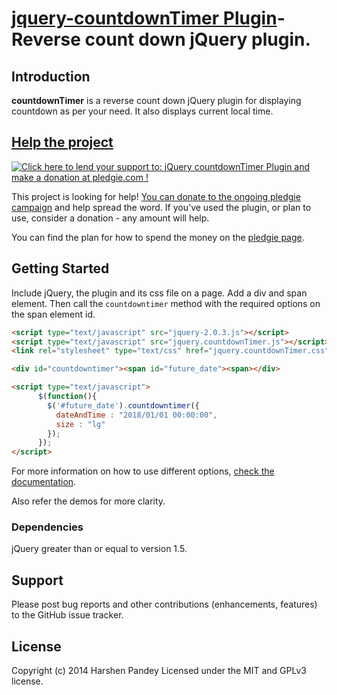 [jquery-countdownTimer Plugin](http://plugins.jquery.com/countdownTimer/)- Reverse count down jQuery plugin.
===============================

## <a id="Introduction"></a>Introduction

**countdownTimer** is a reverse count down jQuery plugin for displaying countdown as per your need. It also displays current local time.

## [Help the project](https://pledgie.com/campaigns/23663)

<a href='https://pledgie.com/campaigns/23663'><img alt='Click here to lend your support to: jQuery countdownTimer Plugin and make a donation at pledgie.com !' src='https://pledgie.com/campaigns/23663.png?skin_name=chrome' border='0' ></a>

This project is looking for help! [You can donate to the ongoing pledgie campaign](https://pledgie.com/campaigns/23663)
and help spread the word. If you've used the plugin, or plan to use, consider a donation - any amount will help.

You can find the plan for how to spend the money on the [pledgie page](https://pledgie.com/campaigns/23663).

## Getting Started

Include jQuery, the plugin and its css file on a page. Add a div and span element. Then call the `countdowntimer` method with the required options on the span element id.

```html
<script type="text/javascript" src="jquery-2.0.3.js"></script>
<script type="text/javascript" src="jquery.countdownTimer.js"></script>
<link rel="stylesheet" type="text/css" href="jquery.countdownTimer.css" />

<div id="countdowntimer"><span id="future_date"><span></div>

<script type="text/javascript">
	  $(function(){
	    $('#future_date').countdowntimer({
	      dateAndTime : "2018/01/01 00:00:00",
	      size : "lg"
	    });
	  });
</script>
```
For more information on how to use different options, [check the documentation](https://raw.github.com/harshen/jquery-countdownTimer/master/DOCS/jQuery_countdownTimer_Documentation).

Also refer the demos for more clarity.

### Dependencies

jQuery greater than or equal to version 1.5.

## <a id="Support"></a>Support

Please post bug reports and other contributions (enhancements, features) to the GitHub issue tracker.

## <a id="License"></a>License

Copyright (c) 2014 Harshen Pandey
Licensed under the MIT and GPLv3 license.
